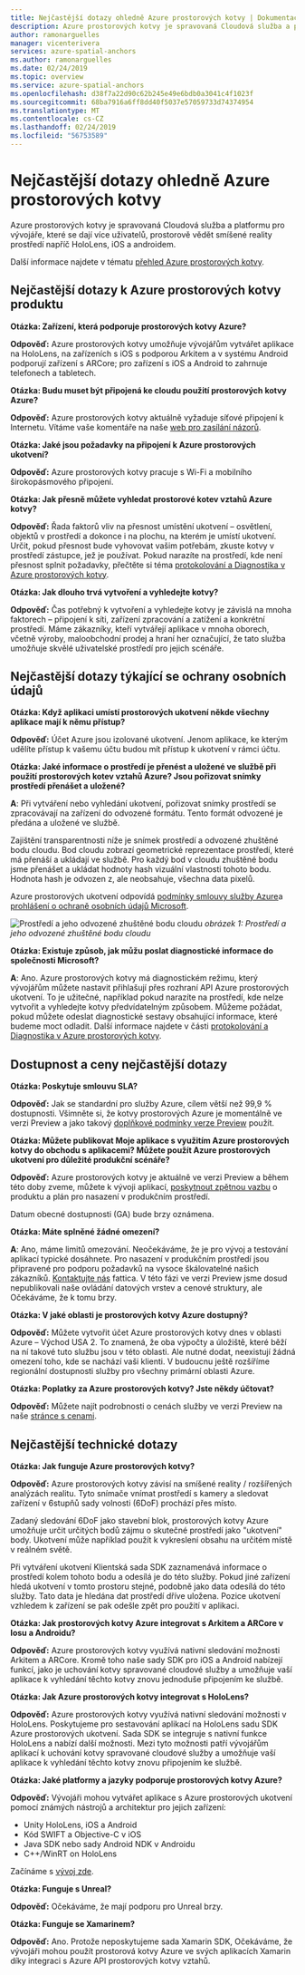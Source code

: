 ```yaml
---
title: Nejčastější dotazy ohledně Azure prostorových kotvy | Dokumentace Microsoftu
description: Azure prostorových kotvy je spravovaná Cloudová služba a pro vývojáře platformu, která umožňuje různá zařízení, více uživatelů, smíšené reality prostředí napříč HoloLens a zařízení s Androidem a iOS. Tyto nejčastější dotazy k otázky týkající se služby z technického hlediska.
author: ramonarguelles
manager: vicenterivera
services: azure-spatial-anchors
ms.author: ramonarguelles
ms.date: 02/24/2019
ms.topic: overview
ms.service: azure-spatial-anchors
ms.openlocfilehash: d38f7a22d90c62b245e49e6bdb0a3041c4f1023f
ms.sourcegitcommit: 68ba7916a6ff8dd40f5037e57059733d74374954
ms.translationtype: MT
ms.contentlocale: cs-CZ
ms.lasthandoff: 02/24/2019
ms.locfileid: "56753589"
---
```

# <a name="frequently-asked-questions-about-azure-spatial-anchors"></a>Nejčastější dotazy ohledně Azure prostorových kotvy

Azure prostorových kotvy je spravovaná Cloudová služba a platformu pro vývojáře, které se dají více uživatelů, prostorově vědět smíšené reality prostředí napříč HoloLens, iOS a androidem.

Další informace najdete v tématu [přehled Azure prostorových kotvy](overview.md).

## <a name="azure-spatial-anchors-product-faqs"></a>Nejčastější dotazy k Azure prostorových kotvy produktu

**Otázka: Zařízení, která podporuje prostorových kotvy Azure?**

**Odpověď:** Azure prostorových kotvy umožňuje vývojářům vytvářet aplikace na HoloLens, na zařízeních s iOS s podporou Arkitem a v systému Android podporují zařízení s ARCore; pro zařízení s iOS a Android to zahrnuje telefonech a tabletech.

**Otázka: Budu muset být připojená ke cloudu použití prostorových kotvy Azure?**

**Odpověď:** Azure prostorových kotvy aktuálně vyžaduje síťové připojení k Internetu. Vítáme vaše komentáře na naše [web pro zasílání názorů](https://feedback.azure.com/forums/919252-azure-spatial-anchors).

**Otázka: Jaké jsou požadavky na připojení k Azure prostorových ukotvení?**

**Odpověď:** Azure prostorových kotvy pracuje s Wi-Fi a mobilního širokopásmového připojení.

**Otázka: Jak přesně můžete vyhledat prostorové kotev vztahů Azure kotvy?**

**Odpověď:** Řada faktorů vliv na přesnost umístění ukotvení – osvětlení, objektů v prostředí a dokonce i na plochu, na kterém je umístí ukotvení. Určit, pokud přesnost bude vyhovovat vašim potřebám, zkuste kotvy v prostředí zástupce, jež je používat. Pokud narazíte na prostředí, kde není přesnost splnit požadavky, přečtěte si téma [protokolování a Diagnostika v Azure prostorových kotvy](./concepts/logging-diagnostics.md).

**Otázka: Jak dlouho trvá vytvoření a vyhledejte kotvy?**

**Odpověď:** Čas potřebný k vytvoření a vyhledejte kotvy je závislá na mnoha faktorech – připojení k síti, zařízení zpracování a zatížení a konkrétní prostředí. Máme zákazníky, kteří vytvářejí aplikace v mnoha oborech, včetně výroby, maloobchodní prodej a hraní her označující, že tato služba umožňuje skvělé uživatelské prostředí pro jejich scénáře.

## <a name="privacy-faq"></a>Nejčastější dotazy týkající se ochrany osobních údajů

**Otázka: Když aplikaci umístí prostorových ukotvení někde všechny aplikace mají k němu přístup?**

**Odpověď:** Účet Azure jsou izolované ukotvení. Jenom aplikace, ke kterým udělíte přístup k vašemu účtu budou mít přístup k ukotvení v rámci účtu.

**Otázka: Jaké informace o prostředí je přenést a uložené ve službě při použití prostorových kotev vztahů Azure? Jsou pořizovat snímky prostředí přenášet a uložené?**

**A**: Při vytváření nebo vyhledání ukotvení, pořizovat snímky prostředí se zpracovávají na zařízení do odvozené formátu. Tento formát odvozené je předána a uložené ve službě.

Zajištění transparentnosti níže je snímek prostředí a odvozené zhuštěné bodu cloudu. Bod cloudu zobrazí geometrické reprezentace prostředí, které má přenáší a ukládají ve službě. Pro každý bod v cloudu zhuštěné bodu jsme přenášet a ukládat hodnoty hash vizuální vlastnosti tohoto bodu. Hodnota hash je odvozen z, ale neobsahuje, všechna data pixelů.

Azure prostorových ukotvení odpovídá [podmínky smlouvy služby Azure](https://go.microsoft.com/fwLink/?LinkID=522330&amp;amp;clcid=0x9)a [prohlášení o ochraně osobních údajů Microsoft](https://go.microsoft.com/fwlink/?LinkId=521839&amp;clcid=0x409).

![Prostředí a jeho odvozené zhuštěné bodu cloudu](./media/sparce-point-cloud.png)
*obrázek 1: Prostředí a jeho odvozené zhuštěné bodu cloudu*


**Otázka: Existuje způsob, jak můžu poslat diagnostické informace do společnosti Microsoft?**

**A**: Ano. Azure prostorových kotvy má diagnostickém režimu, který vývojářům můžete nastavit přihlašují přes rozhraní API Azure prostorových ukotvení. To je užitečné, například pokud narazíte na prostředí, kde nelze vytvořit a vyhledejte kotvy předvídatelným způsobem. Můžeme požádat, pokud můžete odeslat diagnostické sestavy obsahující informace, které budeme moct odladit. Další informace najdete v části [protokolování a Diagnostika v Azure prostorových kotvy](./concepts/logging-diagnostics.md).

## <a name="availability-and-pricing-faqs"></a>Dostupnost a ceny nejčastější dotazy

**Otázka: Poskytuje smlouvu SLA?**

**Odpověď:** Jak se standardní pro služby Azure, cílem větší než 99,9 % dostupnosti. Všimněte si, že kotvy prostorových Azure je momentálně ve verzi Preview a jako takový [doplňkové podmínky verze Preview](https://azure.microsoft.com/support/legal/preview-supplemental-terms/) použít.

**Otázka: Můžete publikovat Moje aplikace s využitím Azure prostorových kotvy do obchodu s aplikacemi? Můžete použít Azure prostorových ukotvení pro důležité produkční scénáře?**

**Odpověď:** Azure prostorových kotvy je aktuálně ve verzi Preview a během této doby zveme, můžete k vývoji aplikací, [poskytnout zpětnou vazbu](https://feedback.azure.com/forums/919252-azure-spatial-anchors) o produktu a plán pro nasazení v produkčním prostředí.

Datum obecné dostupnosti (GA) bude brzy oznámena.

**Otázka: Máte splněné žádné omezení?**
 
**A**: Ano, máme limitů omezování.  Neočekáváme, že je pro vývoj a testování aplikací typické dosáhnete. Pro nasazení v produkčním prostředí jsou připravené pro podporu požadavků na vysoce škálovatelné našich zákazníků. [Kontaktujte nás](mailto:azuremrs@microsoft.com) fattica. V této fázi ve verzi Preview jsme dosud nepublikovali naše ovládání datových vrstev a cenové struktury, ale Očekáváme, že k tomu brzy.

**Otázka: V jaké oblasti je prostorových kotvy Azure dostupný?**

**Odpověď:** Můžete vytvořit účet Azure prostorových kotvy dnes v oblasti Azure – Východ USA 2. To znamená, že oba výpočty a úložiště, které běží na ní takové tuto službu jsou v této oblasti. Ale nutné dodat, neexistují žádná omezení toho, kde se nachází vaši klienti. V budoucnu ještě rozšíříme regionální dostupnosti služby pro všechny primární oblasti Azure.

**Otázka: Poplatky za Azure prostorových kotvy? Jste někdy účtovat?**

**Odpověď:** Můžete najít podrobnosti o cenách služby ve verzi Preview na naše [stránce s cenami](https://azure.microsoft.com/pricing/details/spatial-anchors/).

## <a name="technical-faqs"></a>Nejčastější technické dotazy

**Otázka: Jak funguje Azure prostorových kotvy?**

**Odpověď:** Azure prostorových kotvy závisí na smíšené reality / rozšířených analýzách realitu. Tyto snímače vnímat prostředí s kamery a sledovat zařízení v 6stupňů sady volnosti (6DoF) prochází přes místo.

Zadaný sledování 6DoF jako stavební blok, prostorových kotvy Azure umožňuje určit určitých bodů zájmu o skutečné prostředí jako "ukotvení" body. Ukotvení může například použít k vykreslení obsahu na určitém místě v reálném světě.

Při vytváření ukotvení Klientská sada SDK zaznamenává informace o prostředí kolem tohoto bodu a odesílá je do této služby. Pokud jiné zařízení hledá ukotvení v tomto prostoru stejné, podobně jako data odesílá do této služby. Tato data je hledána dat prostředí dříve uložena. Pozice ukotvení vzhledem k zařízení se pak odešle zpět pro použití v aplikaci.

**Otázka: Jak prostorových kotvy Azure integrovat s Arkitem a ARCore v Iosu a Androidu?**

**Odpověď:** Azure prostorových kotvy využívá nativní sledování možnosti Arkitem a ARCore. Kromě toho naše sady SDK pro iOS a Android nabízejí funkcí, jako je uchování kotvy spravované cloudové služby a umožňuje vaší aplikace k vyhledání těchto kotvy znovu jednoduše připojením ke službě.

**Otázka: Jak Azure prostorových kotvy integrovat s HoloLens?**

**Odpověď:** Azure prostorových kotvy využívá nativní sledování možnosti v HoloLens. Poskytujeme pro sestavování aplikací na HoloLens sadu SDK Azure prostorových ukotvení. Sada SDK se integruje s nativní funkce HoloLens a nabízí další možnosti. Mezi tyto možnosti patří vývojářům aplikací k uchování kotvy spravované cloudové služby a umožňuje vaší aplikace k vyhledání těchto kotvy znovu připojením ke službě.

**Otázka: Jaké platformy a jazyky podporuje prostorových kotvy Azure?**

**Odpověď:** Vývojáři mohou vytvářet aplikace s Azure prostorových ukotvení pomocí známých nástrojů a architektur pro jejich zařízení:

- Unity HoloLens, iOS a Android
- Kód SWIFT a Objective-C v iOS
- Java SDK nebo sady Android NDK v Androidu
- C++/WinRT on HoloLens

Začínáme s [vývoj zde](index.yml).

**Otázka: Funguje s Unreal?**

**Odpověď:** Očekáváme, že mají podporu pro Unreal brzy.

**Otázka: Funguje se Xamarinem?**

**Odpověď:** Ano. Protože neposkytujeme sada Xamarin SDK, Očekáváme, že vývojáři mohou použít prostorová kotvy Azure ve svých aplikacích Xamarin díky integraci s Azure API prostorových kotvy vztahů.
